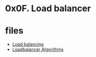 # 0x0F. Load balancer


# files
* <a href="https://www.thegeekstuff.com/2016/01/load-balancer-intro/">Load balancing</a>
* <a href="https://community.f5.com/t5/technical-articles/intro-to-load-balancing-for-developers-the-algorithms/ta-p/273759">Loadbalancer Algorithms</a>

